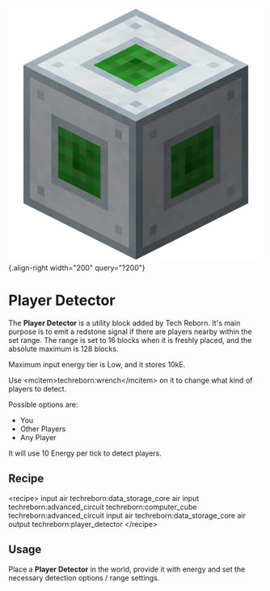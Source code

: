 ![Player Detector](/media/mods/techreborn/player_detector.png){.align-right width="200" query="?200"}

# Player Detector

The **Player Detector** is a utility block added by Tech Reborn. It's main purpose is to emit a redstone signal if there are players nearby within the set range. The range is set to 16 blocks when it is freshly placed, and the absolute maximum is 128 blocks.

Maximum input energy tier is Low, and it stores 10kE.

Use \<mcitem\>techreborn:wrench\</mcitem\> on it to change what kind of players to detect.

Possible options are:

- You
- Other Players
- Any Player

It will use 10 Energy per tick to detect players.

## Recipe

\<recipe\> input air techreborn:data_storage_core air input techreborn:advanced_circuit techreborn:computer_cube techreborn:advanced_circuit input air techreborn:data_storage_core air output techreborn:player_detector \</recipe\>

## Usage

Place a **Player Detector** in the world, provide it with energy and set the necessary detection options / range settings.
